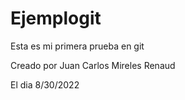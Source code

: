 # Ejemplogit

Esta es mi primera prueba en git

Creado por Juan Carlos Mireles Renaud

El dia 8/30/2022